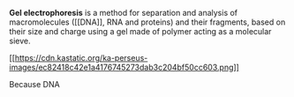 **Gel electrophoresis** is a method for separation and analysis of macromolecules ([[DNA]], RNA and proteins) and their fragments, based on their size and charge using a gel made of polymer acting as a molecular sieve.

[[https://cdn.kastatic.org/ka-perseus-images/ec82418c42e1a4176745273dab3c204bf50cc603.png]]

Because DNA